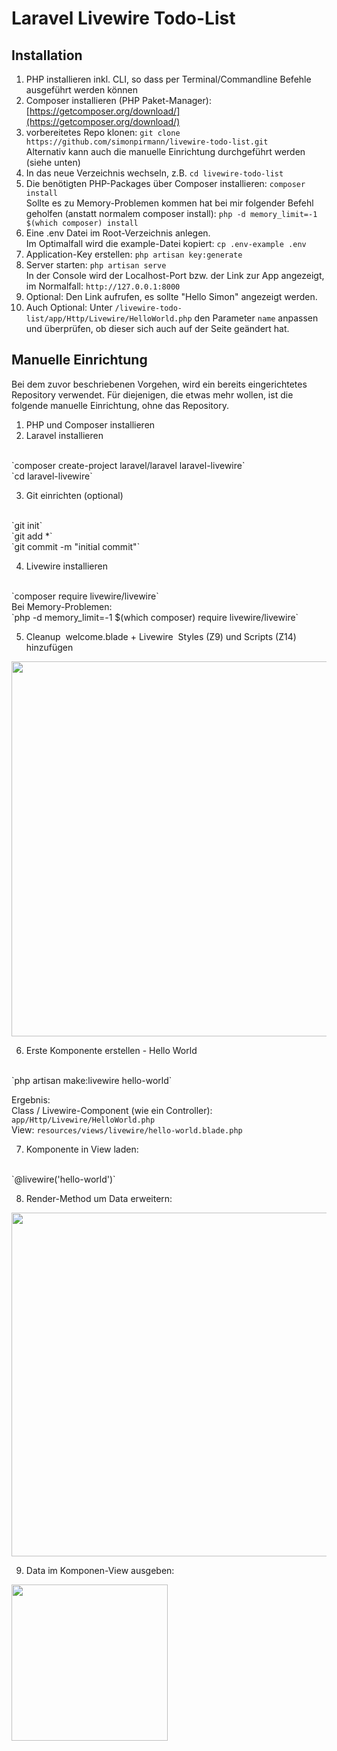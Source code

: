 # Laravel Livewire Todo-List

## Installation
1. PHP installieren inkl. CLI, so dass per Terminal/Commandline Befehle ausgeführt werden können
2. Composer installieren (PHP Paket-Manager): [https://getcomposer.org/download/](https://getcomposer.org/download/)
3. vorbereitetes Repo klonen: `git clone https://github.com/simonpirmann/livewire-todo-list.git` <br> Alternativ kann auch die manuelle Einrichtung durchgeführt werden (siehe unten)
4. In das neue Verzeichnis wechseln, z.B. `cd livewire-todo-list`
5. Die benötigten PHP-Packages über Composer installieren: `composer install` <br> Sollte es zu Memory-Problemen kommen hat bei mir folgender Befehl geholfen (anstatt normalem composer install): `php -d memory_limit=-1 $(which composer) install`
6. Eine .env Datei im Root-Verzeichnis anlegen. <br>Im Optimalfall wird die example-Datei kopiert: `cp .env-example .env`
7. Application-Key erstellen: `php artisan key:generate`
8. Server starten: `php artisan serve` <br> In der Console wird der Localhost-Port bzw. der Link zur App angezeigt, im Normalfall: `http://127.0.0.1:8000`
9. Optional: Den Link aufrufen, es sollte "Hello Simon" angezeigt werden.
10. Auch Optional: Unter `/livewire-todo-list/app/Http/Livewire/HelloWorld.php` den Parameter `name` anpassen und überprüfen, ob dieser sich auch auf der Seite geändert hat.


## Manuelle Einrichtung
Bei dem zuvor beschriebenen Vorgehen, wird ein bereits eingerichtetes Repository verwendet.
Für diejenigen, die etwas mehr wollen, ist die folgende manuelle Einrichtung, ohne das Repository.

1. PHP und Composer installieren
2. Laravel installieren
<br>
`composer create-project laravel/laravel laravel-livewire`
<br>
`cd laravel-livewire`


3. Git einrichten (optional)
<br>
`git init`
<br>
`git add *`
<br>
`git commit -m "initial commit"`

4. Livewire installieren
<br>
`composer require livewire/livewire`
<br>
Bei Memory-Problemen:
<br>
`php -d memory_limit=-1 $(which composer) require livewire/livewire`

5. Cleanup  welcome.blade + Livewire  Styles (Z9) und Scripts (Z14) hinzufügen<br>
  <img src="https://www.simon-pirmann.de/codepen-assets/livewire-installation/livewire-installation-cleanup-welcome.png" width="600">

6. Erste Komponente erstellen - Hello World
<br>
`php artisan make:livewire hello-world`

Ergebnis:
<br>
Class / Livewire-Component (wie ein Controller): `app/Http/Livewire/HelloWorld.php`
<br>
View: `resources/views/livewire/hello-world.blade.php`

7. Komponente in View laden:
<br>
`@livewire('hello-world')`


8. Render-Method um Data erweitern:<br>
<img src="https://www.simon-pirmann.de/codepen-assets/livewire-installation/livewire-installation-render-method.png" width="550">

9. Data im Komponen-View ausgeben:<br>
<img src="https://www.simon-pirmann.de/codepen-assets/livewire-installation/livewire-installation-component-view.png" width="250">
